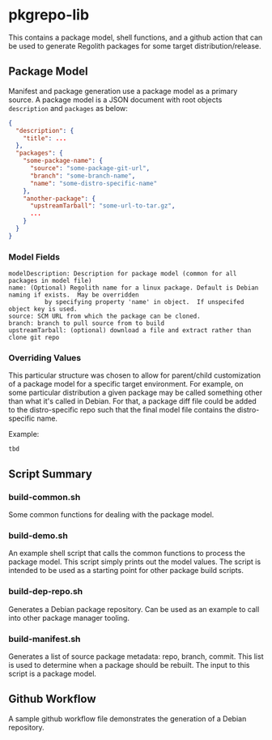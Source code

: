 # pkgrepo-lib

This contains a package model, shell functions, and a github action that can be used to generate Regolith packages for some target distribution/release.

## Package Model

Manifest and package generation use a package model as a primary source.  A package model is a JSON document with root objects `description` and `packages` as below:

```json
{
  "description": {
    "title": ...
  },
  "packages": {
    "some-package-name": {
      "source": "some-package-git-url",      
      "branch": "some-branch-name",
      "name": "some-distro-specific-name"
    },
    "another-package": {
      "upstreamTarball": "some-url-to-tar.gz",
      ...
    }
  }
}
```

### Model Fields

```
modelDescription: Description for package model (common for all packages in model file)
name: (Optional) Regolith name for a linux package. Default is Debian naming if exists.  May be overridden
          by specifying property 'name' in object.  If unspecifed object key is used.
source: SCM URL from which the package can be cloned.
branch: branch to pull source from to build
upstreamTarball: (optional) download a file and extract rather than clone git repo
```

### Overriding Values

This particular structure was chosen to allow for parent/child customization of a package model for a specific target environment.  For example, on some particular distribution a given package may be called something other than what it's called in Debian.  For that, a package diff file could be added to the distro-specific repo such that the final model file contains the distro-specific name.

Example:
```
tbd
```

## Script Summary

### build-common.sh

Some common functions for dealing with the package model.

### build-demo.sh

An example shell script that calls the common functions to process the package model.  This script simply prints out the model values.  The script is intended to be used as a starting point for other package build scripts.
### build-dep-repo.sh

Generates a Debian package repository.  Can be used as an example to call into other package manager tooling.

### build-manifest.sh

Generates a list of source package metadata: repo, branch, commit.  This list is used to determine when a package should be rebuilt.  The input to this script is a package model.

## Github Workflow

A sample github workflow file demonstrates the generation of a Debian repository.